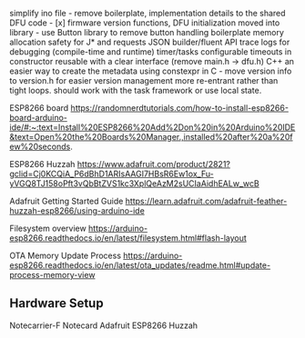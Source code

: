 simplify ino file - remove boilerplate, implementation details to the shared DFU code
    - [x] firmware version functions, DFU initialization moved into library
    - use Button library to remove button handling boilerplate
memory allocation safety for J* and requests
JSON builder/fluent API
trace logs for debugging (compile-time and runtime)
timer/tasks
configurable timeouts in constructor
reusable with a clear interface (remove main.h -> dfu.h) C++
an easier way to create the metadata using constexpr in C - move version info to version.h for easier version management
more re-entrant rather than tight loops. should work with the task framework or use local state.




ESP8266 board
https://randomnerdtutorials.com/how-to-install-esp8266-board-arduino-ide/#:~:text=Install%20ESP8266%20Add%2Don%20in%20Arduino%20IDE&text=Open%20the%20Boards%20Manager.,installed%20after%20a%20few%20seconds.

ESP8266 Huzzah
https://www.adafruit.com/product/2821?gclid=Cj0KCQiA_P6dBhD1ARIsAAGI7HBsR6Ew1ox_Fu-yVGQ8TJ158oPft3vQbBtZVS1kc3XplQeAzM2sUCIaAidhEALw_wcB

Adafruit Getting Started Guide
https://learn.adafruit.com/adafruit-feather-huzzah-esp8266/using-arduino-ide


Filesystem overview
https://arduino-esp8266.readthedocs.io/en/latest/filesystem.html#flash-layout

OTA Memory Update Process
https://arduino-esp8266.readthedocs.io/en/latest/ota_updates/readme.html#update-process-memory-view


## Hardware Setup
Notecarrier-F
Notecard
Adafruit ESP8266 Huzzah
